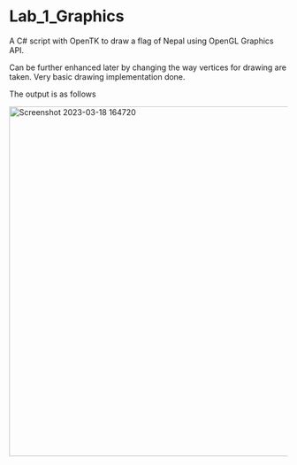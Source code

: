 # Lab_1_Graphics
A C# script with OpenTK to draw a flag of Nepal using OpenGL Graphics API.

Can be further enhanced later by changing the way vertices for drawing are taken. Very basic drawing implementation done.

The output is as follows

<img width="632" alt="Screenshot 2023-03-18 164720" src="https://user-images.githubusercontent.com/67723187/226105090-f85265d2-972d-40b8-85bc-62b2f3761ab6.png">
